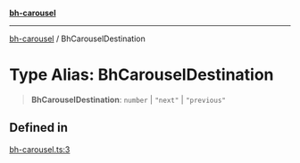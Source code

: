 [**bh-carousel**](../README.md)

---

[bh-carousel](../README.md) / BhCarouselDestination

# Type Alias: BhCarouselDestination

> **BhCarouselDestination**: `number` \| `"next"` \| `"previous"`

## Defined in

[bh-carousel.ts:3](https://github.com/ctorgalson/bh-carousel/blob/55b2ec7d37a69c684f32066fa0f8a09923a0af89/src/bh-carousel.ts#L3)

